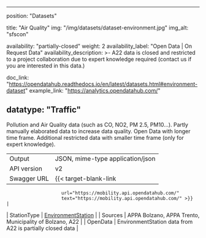 

---
position: "Datasets"

title: "Air Quality"
img: "/img/datasets/dataset-environment.jpg"
img_alt: "sfscon"

availability: "partially-closed"
weight: 2
availability_label: "Open Data | On Request Data"
availability_description: >-
    A22 data is closed and restricted to a project collaboration due to expert knowledge required
    (<a id="dataset-mailto">contact&nbsp;us</a>
    if you are interested in this data.)

doc_link: "https://opendatahub.readthedocs.io/en/latest/datasets.html#environment-dataset"
example_link: "https://analytics.opendatahub.com/"

datatype: "Traffic"
---

Pollution and Air Quality data (such as CO, NO2, PM 2.5, PM10...). Partly manually elaborated data to increase data quality. Open Data with longer time frame. Additional restricted data with smaller time frame (only for expert knowledge).

|             |                                                                                         |
| :---------- | --------------------------------------------------------------------------------------- |
| Output      | JSON, mime-type application/json                                                        |
| API version | v2                                                                                      |
| Swagger URL | {{< target-blank-link
                        url="https://mobility.api.opendatahub.com/"
                        text="https://mobility.api.opendatahub.com/" >}}                                                 |
| StationType | [EnvironmentStation](https://mobility.api.opendatahub.com/v2/flat/EnvironmentStation) |
| Sources     | APPA Bolzano, APPA Trento, Municipality of Bolzano, A22                                 |
| OpenData    | EnvironmentStation data from A22 is partially closed data                                       |
